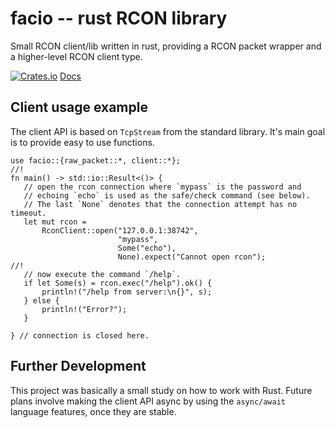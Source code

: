 # facio -- rust RCON library

Small RCON client/lib written in rust, providing a RCON packet wrapper and a
higher-level RCON client type.

[![Crates.io][crates-badge]][crates-url]
[Docs](https://docrs.rs/facio/badge.svg)

[crates-badge]: https://img.shields.io/crates/v/facio.svg
[crates-url]: https://crates.io/crates/facio

## Client usage example

The client API is based on `TcpStream` from the standard library. It's main goal
is to provide easy to use functions. 

```
use facio::{raw_packet::*, client::*};
//!
fn main() -> std::io::Result<()> {
   // open the rcon connection where `mypass` is the password and
   // echoing `echo` is used as the safe/check command (see below).
   // The last `None` denotes that the connection attempt has no timeout.
   let mut rcon =
       RconClient::open("127.0.0.1:38742",
                        "mypass",
                        Some("echo"),
                        None).expect("Cannot open rcon");
//!
   // now execute the command `/help`.
   if let Some(s) = rcon.exec("/help").ok() {
       println!("/help from server:\n{}", s);
   } else {
       println!("Error?");
   }

} // connection is closed here.
```

## Further Development

This project was basically a small study on how to work with Rust. Future plans
involve making the client API async by using the `async/await` language
features, once they are stable.
